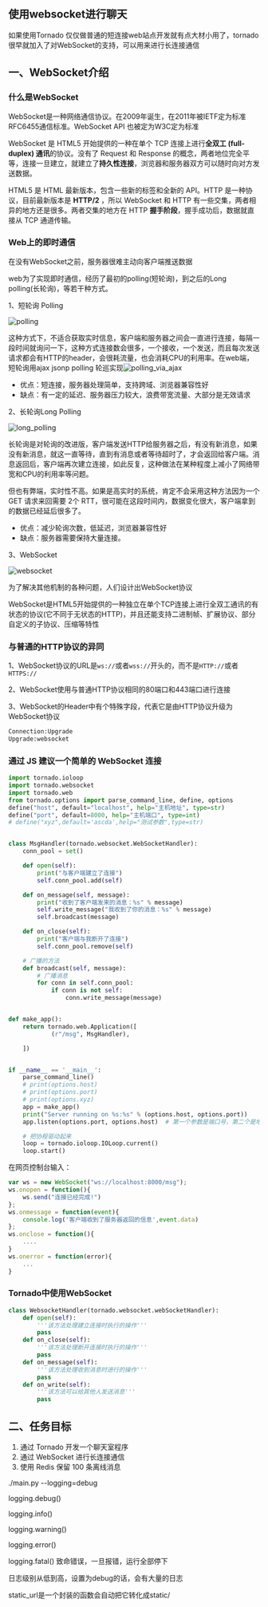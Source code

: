 



## 使用websocket进行聊天

如果使用Tornado 仅仅做普通的短连接web站点开发就有点大材小用了，tornado很早就加入了对WebSocket的支持，可以用来进行长连接通信

## 一、WebSocket介绍

### 什么是WebSocket

WebSocket是一种网络通信协议。在2009年诞生，在2011年被IETF定为标准RFC6455通信标准。WebSocket API 也被定为W3C定为标准

WebSocket 是 HTML5 开始提供的一种在单个 TCP 连接上进行**全双工 (full-duplex) 通讯**的协议。没有了 Request 和 Response 的概念，两者地位完全平等，连接一旦建立，就建立了**持久性连接**，浏览器和服务器双方可以随时向对方发送数据。

HTML5 是 HTML 最新版本，包含一些新的标签和全新的 API。HTTP 是一种协议，目前最新版本是 **HTTP/2** ，所以 WebSocket 和 HTTP 有一些交集，两者相异的地方还是很多。两者交集的地方在 HTTP **握手阶段**，握手成功后，数据就直接从 TCP 通道传输。

### Web上的即时通信

在没有WebSocket之前，服务器很难主动向客户端推送数据

web为了实现即时通信，经历了最初的polling(短轮询)，到之后的Long polling(长轮询)，等若干种方式。

1、短轮询 Polling

![polling](C:\Users\lwq\Desktop\tornado\5.websocket通讯\polling.png)

这种方式下，不适合获取实时信息，客户端和服务器之间会一直进行连接，每隔一段时间就询问一下，这种方式连接数会很多，一个接收，一个发送，而且每次发送请求都会有HTTP的header，会很耗流量，也会消耗CPU的利用率。在web端，短轮询用ajax jsonp polling 轮巡实现![polling_via_ajax](C:\Users\lwq\Desktop\tornado\5.websocket通讯\polling_via_ajax.png)

- 优点：短连接，服务器处理简单，支持跨域、浏览器兼容性好
- 缺点：有一定的延迟、服务器压力较大，浪费带宽流量、大部分是无效请求

2、长轮询Long Polling

![long_polling](D:\开班软件\tornado\Day05\文档\Tornado课件\Tornado课件\img\long_polling.png)

长轮询是对轮询的改进版，客户端发送HTTP给服务器之后，有没有新消息，如果没有新消息，就这一直等待，直到有消息或者等待超时了，才会返回给客户端。消息返回后，客户端再次建立连接，如此反复，这种做法在某种程度上减小了网络带宽和CPU的利用率等问题。

但也有弊端，实时性不高。如果是高实时的系统，肯定不会采用这种方法因为一个 GET 请求来回需要 2个 RTT，很可能在这段时间内，数据变化很大，客户端拿到的数据已经延后很多了。

- 优点：减少轮询次数，低延迟，浏览器兼容性好
- 缺点：服务器需要保持大量连接。

3、WebSocket

![websocket](C:\Users\lwq\Desktop\tornado\5.websocket通讯\websocket.png)

为了解决其他机制的各种问题，人们设计出WebSocket协议

WebSocket是HTML5开始提供的一种独立在单个TCP连接上进行全双工通讯的有状态的协议(它不同于无状态的HTTP)，并且还能支持二进制帧、扩展协议、部分自定义的子协议、压缩等特性

### 与普通的HTTP协议的异同

1、WebSocket协议的URL是`ws://`或者`wss://`开头的，而不是`HTTP://`或者`HTTPS://`

2、WebSocket使用与普通HTTP协议相同的80端口和443端口进行连接

3、WebSocket的Header中有个特殊字段，代表它是由HTTP协议升级为WebSocket协议

```python
Connection:Upgrade
Upgrade:websocket
```

### 通过 JS 建议一个简单的 WebSocket 连接

```python
import tornado.ioloop
import tornado.websocket
import tornado.web
from tornado.options import parse_command_line, define, options
define("host", default="localhost", help="主机地址", type=str)
define("port", default=8000, help="主机端口", type=int)
# define("xyz",default='ascda',help="测试参数",type=str)


class MsgHandler(tornado.websocket.WebSocketHandler):
    conn_pool = set()

    def open(self):
        print("与客户端建立了连接")
        self.conn_pool.add(self)

    def on_message(self, message):
        print("收到了客户端发来的消息：%s" % message)
        self.write_message("我收到了你的消息：%s" % message)
        self.broadcast(message)

    def on_close(self):
        print("客户端与我断开了连接")
        self.conn_pool.remove(self)

    # 广播的方法
    def broadcast(self, message):
        # 广播消息
        for conn in self.conn_pool:
            if conn is not self:
                conn.write_message(message)


def make_app():
    return tornado.web.Application([
            (r"/msg", MsgHandler),

    ])


if __name__ == '__main__':
    parse_command_line()
    # print(options.host)
    # print(options.port)
    # print(options.xyz)
    app = make_app()
    print("Server running on %s:%s" % (options.host, options.port))
    app.listen(options.port, options.host)  # 第一个参数是端口号，第二个是地址

    # 把协程驱动起来
    loop = tornado.ioloop.IOLoop.current()
    loop.start()
```

在网页控制台输入：

```js
var ws = new WebSocket("ws://localhost:8000/msg");
ws.onopen = function(){
    ws.send("连接已经完成!")
};
ws.onmessage = function(event){
    console.log('客户端收到了服务器返回的信息',event.data)
};
ws.onclose = function(){
    ....
} 
ws.onerror = function(error){
    ...
}
```







### Tornado中使用WebSocket

```python
class WebsocketHandler(tornado.websocket.webSocketHandler):
    def open(self):
        '''该方法处理建立连接时执行的操作'''
        pass
    def on_close(self):
        '''该方法处理断开连接时执行的操作'''
        pass
    def on_message(self):
        '''该方法处理收到消息时进行的操作'''
        pass
    def on_write(self):
        '''该方法可以给其他人发送消息'''
        pass
```

## 二、任务目标

1. 通过 Tornado 开发一个聊天室程序
2. 通过 WebSocket 进行长连接通信
3. 使用 Redis 保留 100 条离线消息

./main.py --logging=debug

logging.debug()

logging.info()

logging.warning()

logging.error()

logging.fatal()   致命错误，一旦报错，运行全部停下

日志级别从低到高，设置为debug的话，会有大量的日志

static_url是一个封装的函数会自动把它转化成static/

